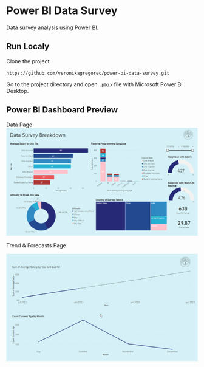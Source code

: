 # Power BI Data Survey

Data survey analysis using Power BI.

## Run Localy

Clone the project
```
https://github.com/veronikagregorec/power-bi-data-survey.git
```
Go to the project directory and open ```.pbix``` file with Microsoft Power BI Desktop.

## Power BI Dashboard Preview

Data Page
![](Screenshots/front.png)

Trend & Forecasts Page

![](Screenshots/next.png)
